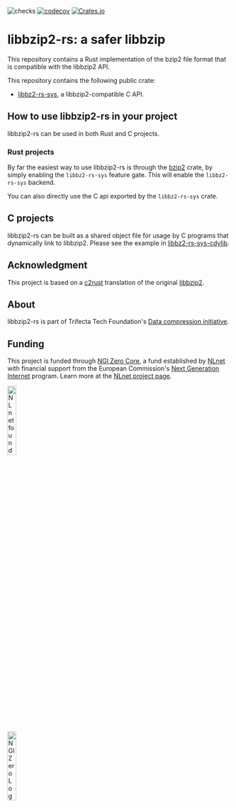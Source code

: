 ![checks](https://github.com/trifectatechfoundation/libbzip2-rs/actions/workflows/checks.yaml/badge.svg?branch=main)
[![codecov](https://codecov.io/gh/trifectatechfoundation/libbzip2-rs/graph/badge.svg?token=Lqtmehzxm0)](https://codecov.io/gh/trifectatechfoundation/libbzip2-rs)
[![Crates.io](https://img.shields.io/crates/v/libbz2-rs-sys.svg)](https://crates.io/crates/libbzip2-rs-sys)


# libbzip2-rs: a safer libbzip

This repository contains a Rust implementation of the bzip2 file format that is compatible with the libbzip2 API.

This repository contains the following public crate:

* [libbz2-rs-sys](https://crates.io/crates/libbz2-rs-sys/), a libbzip2-compatible C API.

## How to use libbzip2-rs in your project

libbzip2-rs can be used in both Rust and C projects.

### Rust projects

By far the easiest way to use libbzip2-rs is through the [bzip2](https://crates.io/crates/bzip2) crate, by simply enabling the `libbz2-rs-sys` feature gate. This will enable the `libbz2-rs-sys` backend.

You can also directly use the C api exported by the `libbz2-rs-sys` crate.

## C projects

libbzip2-rs can be built as a shared object file for usage by C programs that dynamically link to libbzip2. Please see the example in [libbz2-rs-sys-cdylib](https://github.com/trifectatechfoundation/libbzip2-rs/tree/main/libbz2-rs-sys-cdylib).

## Acknowledgment

This project is based on a [c2rust](https://github.com/immunant/c2rust) translation of the original [libbzip2](https://sourceware.org/bzip2/).

## About

libbzip2-rs is part of Trifecta Tech Foundation's [Data compression initiative](https://trifectatech.org/initiatives/data-compression/).

## Funding

This project is funded through [NGI Zero Core](https://nlnet.nl/core), a fund established by [NLnet](https://nlnet.nl) with financial support from the European Commission's [Next Generation Internet](https://ngi.eu) program. Learn more at the [NLnet project page](https://nlnet.nl/project/ZipLinting).

[<img src="https://nlnet.nl/logo/banner.png" alt="NLnet foundation logo" width="20%" />](https://nlnet.nl)  
[<img src="https://nlnet.nl/image/logos/NGI0_tag.svg" alt="NGI Zero Logo" width="20%" />](https://nlnet.nl/core)
